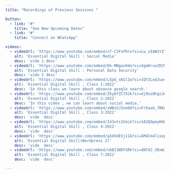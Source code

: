 ```yaml
---
title: "Recordings of Previous Sessions "

button:
  - link: "#"
    title: "See New Upcoming Dates"
  - link: "#"
    title: "Connect on WhatsApp"

videos: 
  - videoUrl: 'https://www.youtube.com/embed/nT-C3FvFRro?si=Lw_uIAW1YZTrCsXL'
    alt: 'Essential Digital Skill : Social Media'
    desc: 'vide 1 desc'
  - videoUrl: 'https://www.youtube.com/embed/Kk-MNgav04o?si=XgmOruoZRZ9-xMof'
    alt: 'Essential Digital Skill : Personal Data Security'
    desc: 'vide 2 desc'
  - videoUrl: 'https://www.youtube.com/embed/LSpG_sN1l2w?si=1QY2Led2ua4k2m8p'
    alt: 'Essential Digital Skill , Class 1:2022'
    desc: 'In this class we learn about advance google search.'
  - videoUrl: 'https://www.youtube.com/embed/ZkybfZC7X2k?si=dj9oiNtgi3AWoJQ8'
    alt: 'Essential Digital Skill , Class 2:2022'
    desc: 'In this video , we can learn about social media.'
  - videoUrl: 'https://www.youtube.com/embed/xWBxSJIoeb0?si=FrEaoG_fBKAcSNia'
    alt: 'Essential Digital Skill , Class 3:2022'
    desc: 'vide  desc'
  - videoUrl: 'https://www.youtube.com/embed/I43vtsIXeLk?si=SA2QOpmyKKWcyJnt'
    alt: 'Essential Digital Skill , Class 4:2022'
    desc: 'vide  desc'
  - videoUrl: 'https://www.youtube.com/embed/gX45dEVj1IA?si=GM4Cm4lisepGxfSh'
    alt: 'Essential Digital Skill(Wordpress 2)'
    desc: 'vide  desc'
  - videoUrl: 'https://www.youtube.com/embed/nkBI3WEFGRk?si=dN7dJ_VDxWJSIt1O'
    alt: 'Essential Digital Skill , Class 7:2022'
    desc: 'vide  desc'

---
```

